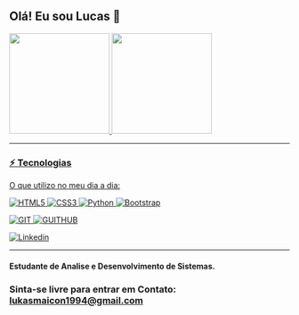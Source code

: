 ## Olá! Eu sou Lucas 👋

<a href="https://github.com/lukasmaicon">
   <img height="180em" src="https://github-readme-stats.vercel.app/api?username=lukasmaicon&show_icons=true&theme=dracula"/>
   <img height="180em" src="https://github-readme-stats.vercel.app/api/top-langs/?username=lukasmaicon&layout=compact&langs_count=6&theme=dracula"/>
</div>

 ____
### ⚡ Tecnologias
O que utilizo no meu dia a dia:

![HTML5](https://img.shields.io/badge/HTML5-E34F26?style=for-the-badge&logo=html5&logoColor=white)
![CSS3](https://img.shields.io/badge/CSS3-1572B6?style=for-the-badge&logo=css3&logoColor=white)
![Python](https://img.shields.io/badge/Python-3776AB?style=for-the-badge&logo=python&logoColor=white)
![Bootstrap](https://img.shields.io/badge/Bootstrap-563D7C?style=for-the-badge&logo=bootstrap&logoColor=white)


![GIT](https://img.shields.io/badge/GIT-E44C30?style=for-the-badge&logo=git&logoColor=white)
![GUITHUB](https://img.shields.io/badge/GitHub-100000?style=for-the-badge&logo=github&logoColor=white)



[![Linkedin](https://img.shields.io/badge/LinkedIn-0077B5?style=for-the-badge&logo=linkedin&logoColor=white)](https://www.linkedin.com/in/lukasmaicon)

____

#### Estudante de Analise e Desenvolvimento de Sistemas.

### Sinta-se livre para entrar em Contato: lukasmaicon1994@gmail.com

